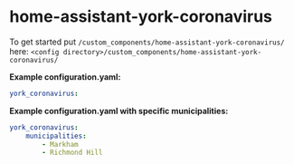 # home-assistant-york-coronavirus

To get started put `/custom_components/home-assistant-york-coronavirus/` here:
`<config directory>/custom_components/home-assistant-york-coronavirus/`

**Example configuration.yaml:**

```yaml
york_coronavirus:
```

**Example configuration.yaml with specific municipalities:**

```yaml
york_coronavirus:
    municipalities:
        - Markham
        - Richmond Hill
```
